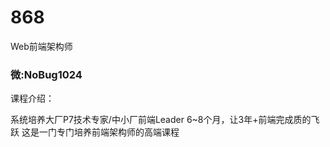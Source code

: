# 868
Web前端架构师
### 微:NoBug1024 


课程介绍：

系统培养大厂P7技术专家/中小厂前端Leader
6~8个月，让3年+前端完成质的飞跃
这是一门专门培养前端架构师的高端课程
